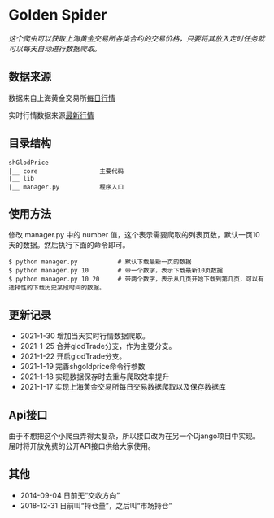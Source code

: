 # Golden Spider

*这个爬虫可以获取上海黄金交易所各类合约的交易价格，只要将其放入定时任务就可以每天自动进行数据爬取。*

## 数据来源

数据来自上海黄金交易所[每日行情](https://www.sge.com.cn/sjzx/mrhqsj?p=1)

实时行情数据来源[最新行情](https://quote.cngold.org/gjs/jjs_hjtd.html)

## 目录结构

```
shGlodPrice
|__ core                 主要代码
|__ lib
|__ manager.py           程序入口
```

## 使用方法

修改 manager.py 中的 number 值，这个表示需要爬取的列表页数，默认一页10天的数据。然后执行下面的命令即可。
```
$ python manager.py           # 默认下载最新一页的数据
$ python manager.py 10        # 带一个数字，表示下载最新10页数据
$ python manager.py 10 20     # 带两个数字，表示从几页开始下载到第几页，可以有选择性的下载历史某段时间的数据。
```

## 更新记录

- 2021-1-30 增加当天实时行情数据爬取。
- 2021-1-25 合并glodTrade分支，作为主要分支。
- 2021-1-22 开启glodTrade分支。
- 2021-1-19 完善shgoldprice命令行参数
- 2021-1-18 实现数据保存时去重与爬取效率提升
- 2021-1-17 实现上海黄金交易所每日交易数据爬取以及保存数据库

## Api接口

由于不想把这个小爬虫弄得太复杂，所以接口改为在另一个Django项目中实现。届时将开放免费的公开API接口供给大家使用。

## 其他

- 2014-09-04 日前无“交收方向”
- 2018-12-31 日前叫“持仓量”，之后叫“市场持仓”
